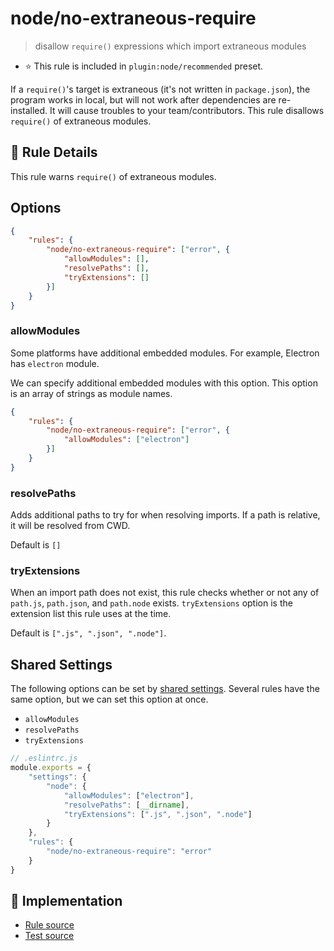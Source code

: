 # node/no-extraneous-require
> disallow `require()` expressions which import extraneous modules

- ⭐️ This rule is included in `plugin:node/recommended` preset.

If a `require()`'s target is extraneous (it's not written in `package.json`), the program works in local, but will not work after dependencies are re-installed. It will cause troubles to your team/contributors.
This rule disallows `require()` of extraneous modules.

## 📖 Rule Details

This rule warns `require()` of extraneous modules.

## Options

```json
{
    "rules": {
        "node/no-extraneous-require": ["error", {
            "allowModules": [],
            "resolvePaths": [],
            "tryExtensions": []
        }]
    }
}
```

### allowModules

Some platforms have additional embedded modules.
For example, Electron has `electron` module.

We can specify additional embedded modules with this option.
This option is an array of strings as module names.

```json
{
    "rules": {
        "node/no-extraneous-require": ["error", {
            "allowModules": ["electron"]
        }]
    }
}
```

### resolvePaths

Adds additional paths to try for when resolving imports.
If a path is relative, it will be resolved from CWD.

Default is `[]`

### tryExtensions

When an import path does not exist, this rule checks whether or not any of `path.js`, `path.json`, and `path.node` exists.
`tryExtensions` option is the extension list this rule uses at the time.

Default is `[".js", ".json", ".node"]`.

## Shared Settings

The following options can be set by [shared settings](http://eslint.org/docs/user-guide/configuring.html#adding-shared-settings).
Several rules have the same option, but we can set this option at once.

- `allowModules`
- `resolvePaths`
- `tryExtensions`

```js
// .eslintrc.js
module.exports = {
    "settings": {
        "node": {
            "allowModules": ["electron"],
            "resolvePaths": [__dirname],
            "tryExtensions": [".js", ".json", ".node"]
        }
    },
    "rules": {
        "node/no-extraneous-require": "error"
    }
}
```

## 🔎 Implementation

- [Rule source](../../lib/rules/no-extraneous-require.js)
- [Test source](../../tests/lib/rules/no-extraneous-require.js)
